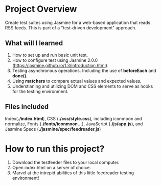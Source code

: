 # Project Overview

Create test suites using Jasmine for a web-based application that reads RSS feeds. This is part of a "test-driven development" approach.

## What will I learned

1) How to set up and run basic unit test.
2) How to configure test using Jasmine 2.0.0 (https://jasmine.github.io/1.3/introduction.html).
3) Testing asynchronous operations. Including the use of **beforeEach** and **done()**.
4) Using **matchers** to compare actual values and expected values.
5) Understianing and utilizing DOM and CSS elements to serve as hooks for the testing environment.



## Files included

Index(**./index.html**), 
CSS (**./css/style.css**), including iconmoon and normalize,
Fonts (**./fonts/iconmoon...**),
JavaScript (**./js/app.js**), and 
Jasmine Specs (**./jasmine/spec/feedreader.js**) 

# How to run this project?

1) Download the testfeeder files to your local computer.
2) Open index.html on a server of choice.
3) Marvel at the intrepid abilities of this little feedreader testing environment!
